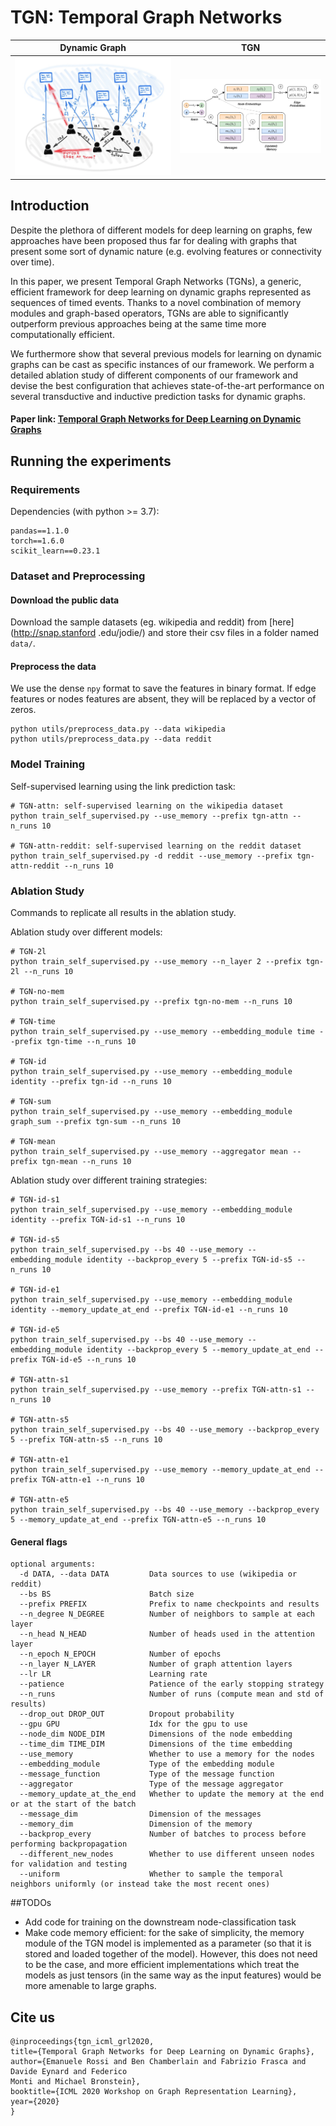 # TGN: Temporal Graph Networks

Dynamic Graph             |  TGN	
:-------------------------:|:-------------------------:	
![](figures/dynamic_graph.png)  |  ![](figures/tgn.png)	




## Introduction

Despite the plethora of different models for deep learning on graphs, few approaches have been proposed thus far for dealing with graphs that present some sort of dynamic nature (e.g. evolving features or connectivity over time).
 
In this paper, we present Temporal Graph Networks (TGNs), a generic, efficient framework for deep learning on dynamic graphs represented as sequences of timed events. Thanks to a novel combination of memory modules and graph-based operators, TGNs are able to significantly outperform previous approaches being at the same time more computationally efficient. 

We furthermore show that several previous models for learning on dynamic graphs can be cast as specific instances of our framework. We perform a detailed ablation study of different components of our framework and devise the best configuration that achieves state-of-the-art performance on several transductive and inductive prediction tasks for dynamic graphs.


#### Paper link: [Temporal Graph Networks for Deep Learning on Dynamic Graphs](https://arxiv.org/abs/2006.10637)


## Running the experiments

### Requirements

Dependencies (with python >= 3.7):

```{bash}
pandas==1.1.0
torch==1.6.0
scikit_learn==0.23.1
```

### Dataset and Preprocessing

#### Download the public data
Download the sample datasets (eg. wikipedia and reddit) from [here](http://snap.stanford
.edu/jodie/) and store their csv files in a folder named ```data/```.

#### Preprocess the data
We use the dense `npy` format to save the features in binary format. If edge features or nodes 
features are absent, they will be replaced by a vector of zeros. 
```{bash}
python utils/preprocess_data.py --data wikipedia
python utils/preprocess_data.py --data reddit
```



### Model Training

Self-supervised learning using the link prediction task:
```{bash}
# TGN-attn: self-supervised learning on the wikipedia dataset
python train_self_supervised.py --use_memory --prefix tgn-attn --n_runs 10

# TGN-attn-reddit: self-supervised learning on the reddit dataset
python train_self_supervised.py -d reddit --use_memory --prefix tgn-attn-reddit --n_runs 10
```

### Ablation Study
Commands to replicate all results in the ablation study.

Ablation study over different models:
```{bash}
# TGN-2l
python train_self_supervised.py --use_memory --n_layer 2 --prefix tgn-2l --n_runs 10 

# TGN-no-mem
python train_self_supervised.py --prefix tgn-no-mem --n_runs 10 

# TGN-time
python train_self_supervised.py --use_memory --embedding_module time --prefix tgn-time --n_runs 10 

# TGN-id
python train_self_supervised.py --use_memory --embedding_module identity --prefix tgn-id --n_runs 10

# TGN-sum
python train_self_supervised.py --use_memory --embedding_module graph_sum --prefix tgn-sum --n_runs 10

# TGN-mean
python train_self_supervised.py --use_memory --aggregator mean --prefix tgn-mean --n_runs 10
```

Ablation study over different training strategies:
```{bash}
# TGN-id-s1
python train_self_supervised.py --use_memory --embedding_module identity --prefix TGN-id-s1 --n_runs 10 

# TGN-id-s5
python train_self_supervised.py --bs 40 --use_memory --embedding_module identity --backprop_every 5 --prefix TGN-id-s5 --n_runs 10 

# TGN-id-e1
python train_self_supervised.py --use_memory --embedding_module identity --memory_update_at_end --prefix TGN-id-e1 --n_runs 10 

# TGN-id-e5
python train_self_supervised.py --bs 40 --use_memory --embedding_module identity --backprop_every 5 --memory_update_at_end --prefix TGN-id-e5 --n_runs 10

# TGN-attn-s1
python train_self_supervised.py --use_memory --prefix TGN-attn-s1 --n_runs 10 

# TGN-attn-s5
python train_self_supervised.py --bs 40 --use_memory --backprop_every 5 --prefix TGN-attn-s5 --n_runs 10 

# TGN-attn-e1
python train_self_supervised.py --use_memory --memory_update_at_end --prefix TGN-attn-e1 --n_runs 10 

# TGN-attn-e5
python train_self_supervised.py --bs 40 --use_memory --backprop_every 5 --memory_update_at_end --prefix TGN-attn-e5 --n_runs 10

```


#### General flags

```{txt}
optional arguments:
  -d DATA, --data DATA         Data sources to use (wikipedia or reddit)
  --bs BS                      Batch size
  --prefix PREFIX              Prefix to name checkpoints and results
  --n_degree N_DEGREE          Number of neighbors to sample at each layer
  --n_head N_HEAD              Number of heads used in the attention layer
  --n_epoch N_EPOCH            Number of epochs
  --n_layer N_LAYER            Number of graph attention layers
  --lr LR                      Learning rate
  --patience                   Patience of the early stopping strategy
  --n_runs                     Number of runs (compute mean and std of results)
  --drop_out DROP_OUT          Dropout probability
  --gpu GPU                    Idx for the gpu to use
  --node_dim NODE_DIM          Dimensions of the node embedding
  --time_dim TIME_DIM          Dimensions of the time embedding
  --use_memory                 Whether to use a memory for the nodes
  --embedding_module           Type of the embedding module
  --message_function           Type of the message function
  --aggregator                 Type of the message aggregator
  --memory_update_at_the_end   Whether to update the memory at the end or at the start of the batch
  --message_dim                Dimension of the messages
  --memory_dim                 Dimension of the memory
  --backprop_every             Number of batches to process before performing backpropagation
  --different_new_nodes        Whether to use different unseen nodes for validation and testing
  --uniform                    Whether to sample the temporal neighbors uniformly (or instead take the most recent ones)
```

##TODOs 
* Add code for training on the downstream node-classification task
* Make code memory efficient: for the sake of simplicity, the memory module of the TGN model is 
implemented as a parameter (so that it is stored and loaded together of the model). However, this 
does not need to be the case, and 
more efficient implementations which treat the models as just tensors (in the same way as the 
input features) would be more amenable to large graphs.

## Cite us

```
@inproceedings{tgn_icml_grl2020,
title={Temporal Graph Networks for Deep Learning on Dynamic Graphs},
author={Emanuele Rossi and Ben Chamberlain and Fabrizio Frasca and Davide Eynard and Federico 
Monti and Michael Bronstein},
booktitle={ICML 2020 Workshop on Graph Representation Learning},
year={2020}
}
```


